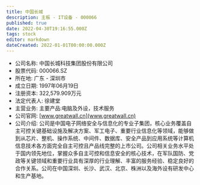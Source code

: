 ```yaml
---
title: 中国长城
description: 主板 - IT设备 - 000066
published: true
date: 2022-04-30T19:16:55.000Z
tags: stock
editor: markdown
dateCreated: 2022-01-01T00:00:00.000Z
---
```


- 公司名称: 中国长城科技集团股份有限公司
- 股票代码: 000066.SZ
- 所在地: 广东 - 深圳市
- 成立日期: 1997年06月19日
- 注册资本: 322,579.909万元
- 法定代表人: 徐建堂
- 主营业务: 主要产品:电脑及外设，技术服务
- 公司官网: [www.greatwall.cn](www.greatwall.cn)
- 公司介绍: 公司是中国电子网络安全与信息化的专业子集团，核心业务覆盖自主可控关键基础设施及解决方案、军工电子、重要行业信息化等领域，能够做到从芯片、整机、操作系统、中间件、数据库、安全产品到应用系统等计算机信息技术各方面完全自主可控且产品线完整的上市公司。公司相关业务水平处于国内领先地位，掌握众多自主可控和信息安全的核心技术，在军队国防、党政等关键领域和重要行业具有深厚的行业理解、丰富的服务经验、稳定良好的合作关系。公司在中国深圳、长沙、武汉、北京、株洲以及海外设有研发中心和生产基地。


